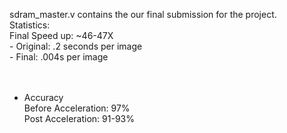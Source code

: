 sdram_master.v contains the our final submission for the project. </br>
Statistics:</br>
  Final Speed up: ~46-47X </br>
    - Original: .2 seconds per image </br>
    - Final: .004s per image </br>
    </br></br>
  - Accuracy</br>
    Before Acceleration: 97%</br>
    Post Acceleration: 91-93%</br>
